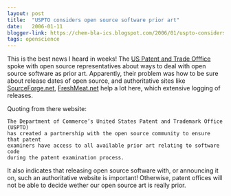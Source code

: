```yaml
---
layout: post
title:  "USPTO considers open source software prior art"
date:   2006-01-11
blogger-link: https://chem-bla-ics.blogspot.com/2006/01/uspto-considers-open-source-software.html
tags: openscience
---
```


This is the best news I heard in weeks! The [US Patent and Trade Offfice](http://www.uspto.gov/) spoke with open source representatives
about ways to deal with open source software as prior art. Apparently, their problem was how to be sure about release dates of open source,
and authoritative sites like [SourceForge.net](http://www.sf.net/),
[FreshMeat.net](http://freshmeat.net/) help a lot here, which extensive logging of releases.

Quoting from there website:

```
The Department of Commerce’s United States Patent and Trademark Office (USPTO)
has created a partnership with the open source community to ensure that patent
examiners have access to all available prior art relating to software code
during the patent examination process.
```

It also indicates that releasing open source software with, or announcing it on, such an authoritative website is important! Otherwise, patent offices will not be able to decide wether our open source art is really prior.
